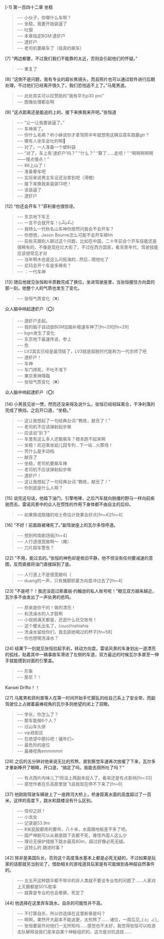 
[-1] 第一百四十二章 坐稳
>--- 小伙子，你哪什么车啊？<br>
>--- 坐稳，我要开始装逼了<br>
>--- 吐狠<br>
>--- 本章指定BGM:逮虾户<br>
>--- 逮虾户<br>
>--- 老司机要飙车了（指真的飙车）<br>

[7] “两边都要，不过我们我们不能靠的太近，否则会引起他们的怀疑。”
>--- 重复了<br>

[8] “这倒不是问题，我有专业的超长焦镜头，而且照片也可以通过软件进行后期处理，不过他们已经离开很久了，我们恐怕追不上了。”马尾男道。
>--- 此处其实可以拉赞助的“我有华为p30 pro”<br>
>--- 图像处理都会啊<br>

[9] “这点距离还是能追的上的，接下来换我来开吧。”张恒道
>--- “让一让我要装逼了。”<br>
>--- 车神来了。<br>
>--- 你什么毛病？听小妹说你才拿驾照半年就想用这辆豆腐车跑赢gtr？<br>
>--- 哪有人坐车会吐的啊🐶<br>
>--- 对了，一人准备一个塑料袋<br>
>--- “对了，车上有‘逮虾户’吗？”
“什么？”
“算了……走吧！”
“啊啊啊啊啊——慢点慢点！”<br>
>--- 86上山了！<br>
>--- 准备晕车吧<br>
>--- 实际来说男主车证还没拿到吧（滑稽）<br>
>--- 接下来换我来装装13吧！<br>
>--- 该装逼了<br>
>--- 逮虾户<br>

[12] “你还会开车？”菲利普也很惊讶。
>--- 东京地下车王<br>
>--- 一言不合就开车！(๑•ั็ω•็ั๑)<br>
>--- 我特么一代秋名山车神你居然问我会不会开车？<br>
>--- 你想想，Jason Bourne怎么可能不会开车嘛hh<br>
>--- 前些天跟别人聊过这个问题，比如在中国，二十年前会个开车技能还是很稀有的，不像是现在烂大街了，不过在西方国家，看背景年代，驾驶技能应该很常见才对<br>
>--- 当年啊木也是这么问拓海的…然后…嗯他吐了<br>
>--- 尼玛会开个车是多稀有？<br>
>--- ：一代车神<br>

[13] 随后他就见张恒和半质数完成了换位，坐进驾驶座里，当张恒握住方向盘的那一刻，他整个人的气质也发生了变化。
>--- 张恒气质变化（❌）

众人脑中响起逮虾户（⭕️）<br>
>--- 逮虾户走起。<br>
>--- 我的脑子自动放BGM加脑补极速车神了[fn=29][fn=29]<br>
>--- bgm发生了变化<br>
>--- 东京地下最速传说，参上<br>
>--- 危<br>
>--- LV2其实已经是最顶级了，LV3就是超脱时代能称为一代宗师了吧<br>
>--- 逮虾户！<br>
>--- 车神<br>
>--- 车门焊死，不吐不准下<br>
>--- 東京車神降臨<br>
>--- 张恒气质变化（❌）

众人脑中响起逮虾户（⭕️）<br>

[14] 小男孩见状一愣，然而还没来得及说什么，张恒已经轻踩离合，干净利落的完成了换挡，之后开口道，“坐稳。”
>--- 这让我想起了一句经典台词:“教练，献丑了！”<br>
>--- 老司机不应该弹射起步嘛<br>
>--- 应该说“趴下”<br>
>--- 车里有这么多人还敢飙车？根本跑不起来啊<br>
>--- 坐稳！欢迎乘坐幼儿园专列…下一站…火葬场！<br>
>--- 凭什么是手动档<br>
>--- 献丑了<br>
>--- 坐稳，老司机要飙车辣<br>
>--- 老司机不应该弹射起步嘛<br>
>--- 逮虾户！<br>
>--- 这让我想起了一句经典台词:“教练，献丑了！”<br>
>--- 你到底是什么人啊？<br>

[15] 说完这句话，他踏下油门，引擎咆哮，之后汽车就向脱缰的野马一样向前疾驰而去，雷诺风景中的众人在惯性的作用下身体都不由自主的后仰。
>--- 如果换成脱缰的哈士奇估计效果会好点[fn=4][fn=4]<br>

[16] “不好！前面路被堵死了。”副驾驶座上的瓦尔多惊呼道。
>--- 想到柯南剧场版[fn=4]<br>
>--- 人行道很宽敞啊～（瘫）<br>
>--- 刀片超车警告？<br>

[22] “不用，能过去的。”张恒的神色却是依旧平静，他不但没有任何要减速的意图，反而直接将油门直接踩到了底。
>--- 人行道上不是很宽敞吗（<br>
>--- duang的一声，只有猪脚抓着方向盘冲过去了[fn=4]<br>

[23] “不是吧？！我还没逛过斯嘉丽·约翰逊的私人账号呢！”眼见双方越来越近，瓦尔多不由发出了一声处男的悲鸣。
>--- 原来是你干的！做的漂亮！<br>
>--- 和洗澡水的人才脏咧<br>
>--- 小视频满天都是，还逛什么社交账号！<br>
>--- 这个梗太出名了，(ಡωಡ)hiahiahia<br>
>--- 洗澡水留给你们，我去舔她喝过的杯子[fn=58]<br>
>--- 你也想喝洗澡水？<br>

[24] 结果下一刻就见张恒拉起手刹，转动方向盘，雷诺风景的车身划出一道漂亮的弧线，贴着其中一辆事故车滑进了左侧的车道，双方最近的时候瓦尔多甚至一伸手就能摸到对面的引擎盖。
>--- 形象<br>
>--- 那尼？！

Kansei Drifto！！<br>

[27] 马尾男和菲利普等人在第一时间开始手忙脚乱的给自己系上了安全带，而副驾驶位上占据着最棒视角的瓦尔多则绝望的闭上了双眼。
>--- 学长，你怎么了？<br>
>--- 那车能做6个人？<br>
>--- 过山车头排<br>
>--- vip观影区<br>
>--- 在绝望中颤抖吧！骚年们~<br>
>--- 最危险的座位<br>
>--- 最棒视角emmmmm<br>

[28] 之后的五分钟对他来说无比的煎熬，直到察觉车速再次放缓了下来，瓦尔多才重新睁开了眼睛，开口道，“搞定了吗，我能去厕所吐了吗？”
>--- 有点西片内味儿了!但没上两副本投入了，看来还是有点影响[fn=33]<br>
>--- 感觉作者在乐高那里放飞自我现在停不下来了[fn=8]<br>

[37] 他刚刚驾驶车辆驶上了一座跨河大桥上，桥身距离水面的高度超过了一百米，这样的高度下，跳水和跳楼没有什么区别。
>--- 信仰之跃！<br>
>--- 小龙女<br>
>--- 记录是53.9m<br>
>--- 8米屁股都疼的要命，八十米，水面跟地板差不多了吧。<br>
>--- 国产神剧可以从悬崖跳下去都不死，难怪外国人这么少<br>
>--- 理论无保护措施下跳水最高80m，超过好像必死无疑。<br>
>--- 这特么的   跟进时事？<br>

[42] 除非是美国队长，否则这个高度落水基本上都是必死无疑的，不过如果是玩家的话那就另当别论了，借助相关的游戏道具玩家是有可能做到各种超自然事件的。
>--- 五五开这种跳伞都不带伞的非人类就不要谈专业性的问题了……人家对上灭霸都是50%胜率<br>
>--- 就算是专业的也会晕厥，死定了<br>

[44] 他选择在这里弃车跳水，自杀的可能性并不高。
>--- 不打算自杀，所以你选择在这里断章是吗？<br>
>--- 啊啊，果然开大副本不能追更，太煎熬了……
诸位，一周后见_(:з」∠)_<br>
>--- 张恒要装作对他们一无所知吗……感觉也不太好，我觉得张恒可以给游击队解释说我们是来自某个神秘组织的，这次是对抗选拔……<br>
